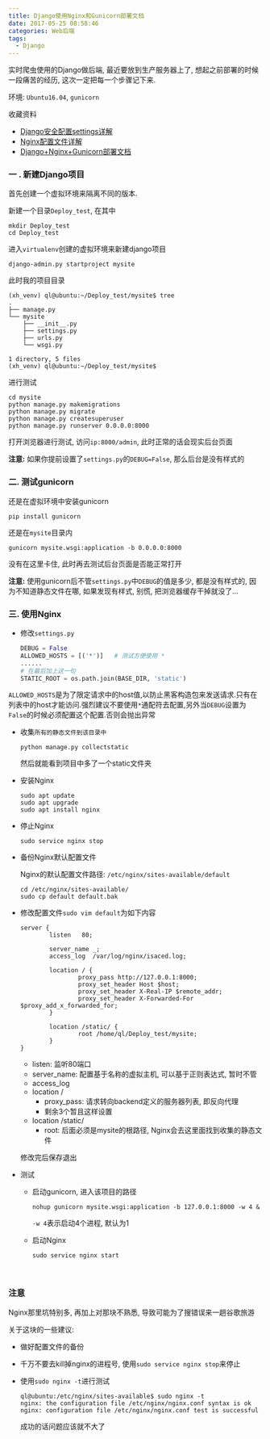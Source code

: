 ```yaml
---
title: Django使用Nginx和Gunicorn部署文档
date: 2017-05-25 08:58:46
categories: Web后端
tags:
  - Django
---
```


实时爬虫使用的Django做后端, 最近要放到生产服务器上了, 想起之前部署的时候一段痛苦的经历, 这次一定把每一个步骤记下来.

环境: `Ubuntu16.04`, `gunicorn`

收藏资料
- [Django安全配置settings详解](https://segmentfault.com/a/1190000003756582)
- [Nginx配置文件详解](https://segmentfault.com/a/1190000002797601)
- [Django+Nginx+Gunicorn部署文档](http://www.isaced.com/post-248.html)

### 一 . 新建Django项目

首先创建一个虚拟环境来隔离不同的版本.

新建一个目录`Deploy_test`, 在其中

```shell
mkdir Deploy_test
cd Deploy_test
```

进入`virtualenv`创建的虚拟环境来新建django项目

```shell
django-admin.py startproject mysite
```

此时我的项目目录

```shell
(xh_venv) ql@ubuntu:~/Deploy_test/mysite$ tree
.
├── manage.py
└── mysite
    ├── __init__.py
    ├── settings.py
    ├── urls.py
    └── wsgi.py

1 directory, 5 files
(xh_venv) ql@ubuntu:~/Deploy_test/mysite$ 
```



进行测试

```shell
cd mysite
python manage.py makemigrations    
python manage.py migrate            
python manage.py createsuperuser 
python manage.py runserver 0.0.0.0:8000
```

打开浏览器进行测试, 访问`ip:8000/admin`, 此时正常的话会现实后台页面

__注意:__ 如果你提前设置了`settings.py`的`DEBUG=False`, 那么后台是没有样式的


<!--more-->

### 二. 测试gunicorn

还是在虚拟环境中安装gunicorn

```shell
pip install gunicorn
```

还是在`mysite`目录内

```shell
gunicorn mysite.wsgi:application -b 0.0.0.0:8000
```

没有在这里卡住, 此时再去测试后台页面是否能正常打开

__注意:__ 使用gunicorn后不管`settings.py`中`DEBUG`的值是多少, 都是没有样式的, 因为不知道静态文件在哪, 如果发现有样式, 别慌, 把浏览器缓存干掉就没了...



### 三. 使用Nginx

- 修改`settings.py`

  ```python
  DEBUG = False
  ALLOWED_HOSTS = [('*')]   # 测试方便使用 *
  ......
  # 在最后加上这一句
  STATIC_ROOT = os.path.join(BASE_DIR, 'static')
  ```

​      `ALLOWED_HOSTS`是为了限定请求中的host值,以防止黑客构造包来发送请求.只有在列表中的host才能访问.强烈建议不要使用`*`通配符去配置,另外当`DEBUG`设置为`False`的时候必须配置这个配置.否则会抛出异常

- 收集`所有的静态文件到该目录中`

  ```
  python manage.py collectstatic
  ```

  然后就能看到项目中多了一个static文件夹

- 安装Nginx

  ```
  sudo apt update
  sudo apt upgrade
  sudo apt install nginx
  ```


- 停止Nginx

  ```
  sudo service nginx stop
  ```

- 备份Nginx默认配置文件

  Nginx的默认配置文件路径: `/etc/nginx/sites-available/default`

  ```
  cd /etc/nginx/sites-available/
  sudo cp default default.bak
  ```

- 修改配置文件`sudo vim default`为如下内容

  ```
  server {
          listen   80;

          server_name _;
          access_log  /var/log/nginx/isaced.log;

          location / {
                  proxy_pass http://127.0.0.1:8000;
                  proxy_set_header Host $host;
                  proxy_set_header X-Real-IP $remote_addr;
                  proxy_set_header X-Forwarded-For $proxy_add_x_forwarded_for;
          }

          location /static/ {
                  root /home/ql/Deploy_test/mysite;
          }
  }
  ```

  - listen: 监听80端口
  - server_name: 配置基于名称的虚拟主机, 可以基于正则表达式, 暂时不管
  - access_log
  - location /
    - proxy_pass: 请求转向backend定义的服务器列表, 即反向代理
    - 剩余3个暂且这样设置
  - location /static/
    - root: 后面必须是mysite的根路径, Nginx会去这里面找到收集的静态文件

  修改完后保存退出

- 测试

  - 启动gunicorn, 进入该项目的路径

    ```
    nohup gunicorn mysite.wsgi:application -b 127.0.0.1:8000 -w 4 &
    ```

    `-w 4`表示启动4个进程, 默认为1

  - 启动Nginx

    ```
    sudo service nginx start
    ```

    ​

### 注意

Nginx那里坑特别多, 再加上对那块不熟悉, 导致可能为了搜错误来一趟谷歌旅游

关于这块的一些建议:

- 做好配置文件的备份

- 千万不要去kill掉nginx的进程号, 使用`sudo service nginx stop`来停止

- 使用`sudo nginx -t`进行测试

  ```
  ql@ubuntu:/etc/nginx/sites-available$ sudo nginx -t
  nginx: the configuration file /etc/nginx/nginx.conf syntax is ok
  nginx: configuration file /etc/nginx/nginx.conf test is successful
  ```

  成功的话问题应该就不大了


